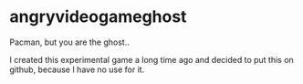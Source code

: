 angryvideogameghost
===================

Pacman, but you are the ghost..

I created this experimental game a long time ago and decided to put this on github, because I have no use for it.
